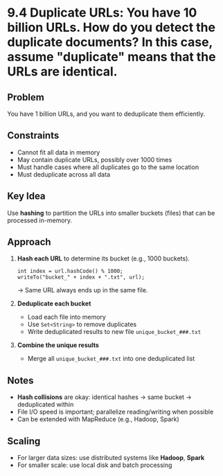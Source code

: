 
# 9.4 Duplicate URLs: You have 10 billion URLs. How do you detect the duplicate documents? In this case, assume "duplicate" means that the URLs are identical.

## Problem
You have 1 billion URLs, and you want to deduplicate them efficiently.

## Constraints
- Cannot fit all data in memory
- May contain duplicate URLs, possibly over 1000 times
- Must handle cases where all duplicates go to the same location
- Must deduplicate across all data

## Key Idea
Use **hashing** to partition the URLs into smaller buckets (files) that can be processed in-memory.

## Approach
1. **Hash each URL** to determine its bucket (e.g., 1000 buckets).
   ```
   int index = url.hashCode() % 1000;
   writeTo("bucket_" + index + ".txt", url);
   ```
   → Same URL always ends up in the same file.

2. **Deduplicate each bucket**
   - Load each file into memory
   - Use `Set<String>` to remove duplicates
   - Write deduplicated results to new file `unique_bucket_###.txt`

3. **Combine the unique results**
   - Merge all `unique_bucket_###.txt` into one deduplicated list

## Notes
- **Hash collisions** are okay: identical hashes → same bucket → deduplicated within
- File I/O speed is important; parallelize reading/writing when possible
- Can be extended with MapReduce (e.g., Hadoop, Spark)

## Scaling
- For larger data sizes: use distributed systems like **Hadoop**, **Spark**
- For smaller scale: use local disk and batch processing

